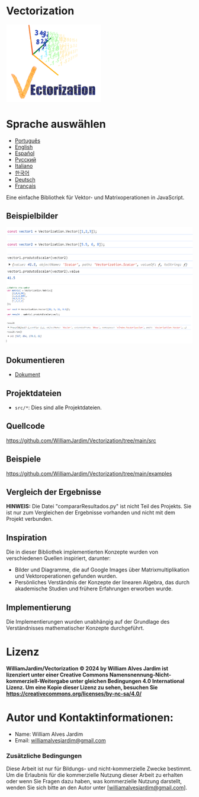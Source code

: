 # Vectorization
![Project logo](https://github.com/WilliamJardim/Vectorization/blob/main/imagens/logo256x256.png)

# Sprache auswählen
* [Português](README-Portugues.md)
* [English](README-English.md)
* [Español](README-Español.md)
* [Русский](README-Русский.md)
* [Italiano](README-Italiano.md)
* [한국어](README-한국어.md)
* [Deutsch](README-Deutsch.md)
* [Français](README-Français.md)

Eine einfache Bibliothek für Vektor- und Matrixoperationen in JavaScript.

## Beispielbilder
![Beispiel 1 - Skalarprodukt zwischen zwei Vektoren](https://github.com/WilliamJardim/Vectorization/blob/main/imagens/exemplos/exemplo1.png)
![Beispiel 2 - Skalarprodukt zwischen einer Matrix und einem Vektor](https://github.com/WilliamJardim/Vectorization/blob/main/imagens/exemplos/exemplo2.png)

## Dokumentieren
* [Dokument](../Docs/docs-main.md)

## Projektdateien
- `src/*`: Dies sind alle Projektdateien.

## Quellcode
https://github.com/WilliamJardim/Vectorization/tree/main/src

## Beispiele
https://github.com/WilliamJardim/Vectorization/tree/main/examples

## Vergleich der Ergebnisse
**HINWEIS:** Die Datei "compararResultados.py" ist nicht Teil des Projekts. Sie ist nur zum Vergleichen der Ergebnisse vorhanden und nicht mit dem Projekt verbunden.

## Inspiration
Die in dieser Bibliothek implementierten Konzepte wurden von verschiedenen Quellen inspiriert, darunter:
- Bilder und Diagramme, die auf Google Images über Matrixmultiplikation und Vektoroperationen gefunden wurden.
- Persönliches Verständnis der Konzepte der linearen Algebra, das durch akademische Studien und frühere Erfahrungen erworben wurde.

## Implementierung
Die Implementierungen wurden unabhängig auf der Grundlage des Verständnisses mathematischer Konzepte durchgeführt.

# Lizenz
**WilliamJardim/Vectorization © 2024 by William Alves Jardim ist lizenziert unter einer Creative Commons Namensnennung-Nicht-kommerziell-Weitergabe unter gleichen Bedingungen 4.0 International Lizenz. Um eine Kopie dieser Lizenz zu sehen, besuchen Sie https://creativecommons.org/licenses/by-nc-sa/4.0/**

# Autor und Kontaktinformationen:
 - Name: William Alves Jardim
 - Email: williamalvesjardim@gmail.com

### Zusätzliche Bedingungen
Diese Arbeit ist nur für Bildungs- und nicht-kommerzielle Zwecke bestimmt. Um die Erlaubnis für die kommerzielle Nutzung dieser Arbeit zu erhalten oder wenn Sie Fragen dazu haben, was kommerzielle Nutzung darstellt, wenden Sie sich bitte an den Autor unter [williamalvesjardim@gmail.com].